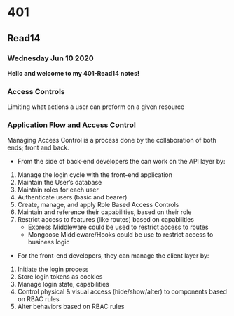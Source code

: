 # 401

## Read14

### Wednesday Jun 10 2020

**Hello and welcome to my 401-Read14 notes!**

### Access Controls

Limiting what actions a user can preform on a given resource

### Application Flow and Access Control

Managing Access Control is a process done by the collaboration of both ends; front and back. 

- From the side of back-end developers the can work on the API layer by:

1. Manage the login cycle with the front-end application
2. Maintain the User’s database
3. Maintain roles for each user
4. Authenticate users (basic and bearer)
5. Create, manage, and apply Role Based Access Controls
6. Maintain and reference their capabilities, based on their role
7. Restrict access to features (like routes) based on capabilities
    - Express Middleware could be used to restrict access to routes
    - Mongoose Middleware/Hooks could be use to restrict access to business logic

- For the front-end developers, they can manage the client layer by:

1. Initiate the login process
2. Store login tokens as cookies
3. Manage login state, capabilities
4. Control physical & visual access (hide/show/alter) to components based on RBAC rules
5. Alter behaviors based on RBAC rules

